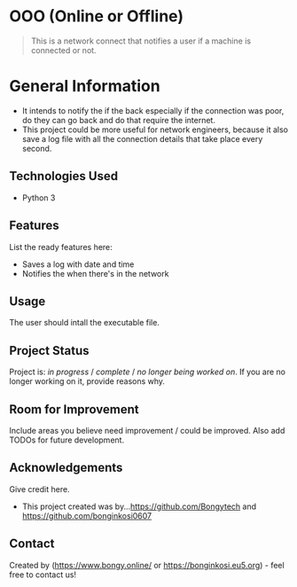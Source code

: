 # OOO (Online or Offline)
> This is a network connect that notifies a user if a machine is connected or not.



# General Information
- It intends to notify the if the back especially if the connection was poor, do they can go back and do that require the internet.
- This project could be more useful for network engineers, because it also save a log file with all the connection details that take place every second.



## Technologies Used
- Python 3



## Features
List the ready features here:
- Saves a log with date and time
- Notifies the when there's in the network



## Usage
The user should intall the executable file.



## Project Status
Project is: _in progress_ / _complete_ / _no longer being worked on_. If you are no longer working on it, provide reasons why.


## Room for Improvement
Include areas you believe need improvement / could be improved. Also add TODOs for future development.


## Acknowledgements
Give credit here.
- This project created was by...https://github.com/Bongytech and https://github.com/bonginkosi0607


## Contact
Created by (https://www.bongy.online/  or https://bonginkosi.eu5.org) - feel free to contact us!

